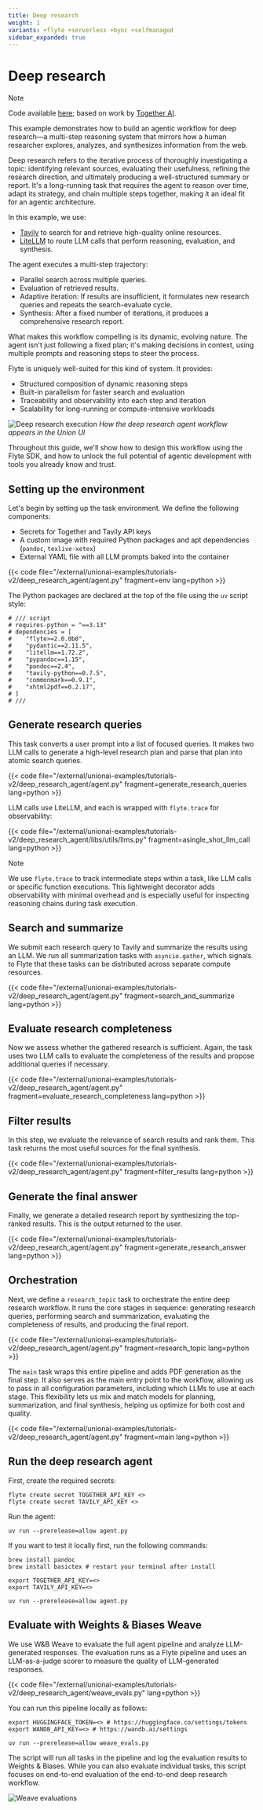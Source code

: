 ```yaml
---
title: Deep research
weight: 1
variants: +flyte +serverless +byoc +selfmanaged
sidebar_expanded: true
---
```


# Deep research

> [!NOTE]
> Code available [here](https://github.com/unionai/unionai-examples/tree/main/tutorials-v2/deep_research_agent); based on work by [Together AI](https://github.com/togethercomputer/open_deep_research).

This example demonstrates how to build an agentic workflow for deep research—a multi-step reasoning system that mirrors how a human researcher explores, analyzes, and synthesizes information from the web.

Deep research refers to the iterative process of thoroughly investigating a topic: identifying relevant sources, evaluating their usefulness, refining the research direction, and ultimately producing a well-structured summary or report. It's a long-running task that requires the agent to reason over time, adapt its strategy, and chain multiple steps together, making it an ideal fit for an agentic architecture.

In this example, we use:

- [Tavily](https://www.tavily.com/) to search for and retrieve high-quality online resources.
- [LiteLLM](https://litellm.ai/) to route LLM calls that perform reasoning, evaluation, and synthesis.

The agent executes a multi-step trajectory:

- Parallel search across multiple queries.
- Evaluation of retrieved results.
- Adaptive iteration: If results are insufficient, it formulates new research queries and repeats the search-evaluate cycle.
- Synthesis: After a fixed number of iterations, it produces a comprehensive research report.

What makes this workflow compelling is its dynamic, evolving nature. The agent isn't just following a fixed plan; it's making decisions in context, using multiple prompts and reasoning steps to steer the process.

Flyte is uniquely well-suited for this kind of system. It provides:

- Structured composition of dynamic reasoning steps
- Built-in parallelism for faster search and evaluation
- Traceability and observability into each step and iteration
- Scalability for long-running or compute-intensive workloads

![Deep research execution](../../_static/images/tutorials/deep-research/run.png)
_How the deep research agent workflow appears in the Union UI_

Throughout this guide, we'll show how to design this workflow using the Flyte SDK, and how to unlock the full potential of agentic development with tools you already know and trust.

## Setting up the environment

Let's begin by setting up the task environment. We define the following components:

- Secrets for Together and Tavily API keys
- A custom image with required Python packages and apt dependencies (`pandoc`, `texlive-xetex`)
- External YAML file with all LLM prompts baked into the container

{{< code file="/external/unionai-examples/tutorials-v2/deep_research_agent/agent.py" fragment=env lang=python >}}

The Python packages are declared at the top of the file using the `uv` script style:

```
# /// script
# requires-python = "==3.13"
# dependencies = [
#    "flyte>=2.0.0b0",
#    "pydantic==2.11.5",
#    "litellm==1.72.2",
#    "pypandoc==1.15",
#    "pandoc==2.4",
#    "tavily-python==0.7.5",
#    "commonmark==0.9.1",
#    "xhtml2pdf==0.2.17",
# ]
# ///
```

## Generate research queries

This task converts a user prompt into a list of focused queries. It makes two LLM calls to generate a high-level research plan and parse that plan into atomic search queries.

{{< code file="/external/unionai-examples/tutorials-v2/deep_research_agent/agent.py" fragment=generate_research_queries lang=python >}}

LLM calls use LiteLLM, and each is wrapped with `flyte.trace` for observability:

{{< code file="/external/unionai-examples/tutorials-v2/deep_research_agent/libs/utils/llms.py" fragment=asingle_shot_llm_call lang=python >}}

> [!NOTE]
> We use `flyte.trace` to track intermediate steps within a task, like LLM calls or specific function executions. This lightweight decorator adds observability with minimal overhead and is especially useful for inspecting reasoning chains during task execution.

## Search and summarize

We submit each research query to Tavily and summarize the results using an LLM. We run all summarization tasks with `asyncio.gather`, which signals to Flyte that these tasks can be distributed across separate compute resources.

{{< code file="/external/unionai-examples/tutorials-v2/deep_research_agent/agent.py" fragment=search_and_summarize lang=python >}}

## Evaluate research completeness

Now we assess whether the gathered research is sufficient. Again, the task uses two LLM calls to evaluate the completeness of the results and propose additional queries if necessary.

{{< code file="/external/unionai-examples/tutorials-v2/deep_research_agent/agent.py" fragment=evaluate_research_completeness lang=python >}}

## Filter results

In this step, we evaluate the relevance of search results and rank them. This task returns the most useful sources for the final synthesis.

{{< code file="/external/unionai-examples/tutorials-v2/deep_research_agent/agent.py" fragment=filter_results lang=python >}}

## Generate the final answer

Finally, we generate a detailed research report by synthesizing the top-ranked results. This is the output returned to the user.

{{< code file="/external/unionai-examples/tutorials-v2/deep_research_agent/agent.py" fragment=generate_research_answer lang=python >}}

## Orchestration

Next, we define a `research_topic` task to orchestrate the entire deep research workflow. It runs the core stages in sequence: generating research queries, performing search and summarization, evaluating the completeness of results, and producing the final report.

{{< code file="/external/unionai-examples/tutorials-v2/deep_research_agent/agent.py" fragment=research_topic lang=python >}}

The `main` task wraps this entire pipeline and adds PDF generation as the final step.
It also serves as the main entry point to the workflow, allowing us to pass in all configuration parameters, including which LLMs to use at each stage.
This flexibility lets us mix and match models for planning, summarization, and final synthesis, helping us optimize for both cost and quality.

{{< code file="/external/unionai-examples/tutorials-v2/deep_research_agent/agent.py" fragment=main lang=python >}}

## Run the deep research agent

First, create the required secrets:

```
flyte create secret TOGETHER_API_KEY <>
flyte create secret TAVILY_API_KEY <>
```

Run the agent:

```
uv run --prerelease=allow agent.py
```

If you want to test it locally first, run the following commands:

```
brew install pandoc
brew install basictex # restart your terminal after install

export TOGETHER_API_KEY=<>
export TAVILY_API_KEY=<>

uv run --prerelease=allow agent.py
```

## Evaluate with Weights & Biases Weave

We use W&B Weave to evaluate the full agent pipeline and analyze LLM-generated responses. The evaluation runs as a Flyte pipeline and uses an LLM-as-a-judge scorer to measure the quality of LLM-generated responses.

{{< code file="/external/unionai-examples/tutorials-v2/deep_research_agent/weave_evals.py" lang=python >}}

You can run this pipeline locally as follows:

```
export HUGGINGFACE_TOKEN=<> # https://huggingface.co/settings/tokens
export WANDB_API_KEY=<> # https://wandb.ai/settings

uv run --prerelease=allow weave_evals.py
```

The script will run all tasks in the pipeline and log the evaluation results to Weights & Biases.
While you can also evaluate individual tasks, this script focuses on end-to-end evaluation of the end-to-end deep research workflow.

![Weave evaluations](../../_static/images/tutorials/deep-research/weave_evals.png)
